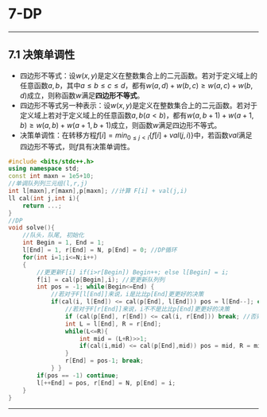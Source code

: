 # 7-DP

---

## 7.1 决策单调性

- 四边形不等式：设$w(x,y)$是定义在整数集合上的二元函数。若对于定义域上的任意函数$a,b$，其中$a\le b\le c\le d$，都有$w(a,d)+w(b,c)\ge w(a,c)+w(b,d)$成立，则称函数$w$满足**四边形不等式**。
- 四边形不等式另一种表示：设$w(x,y)$是定义在整数集合上的二元函数。若对于定义域上若对于定义域上的任意函数$a,b(a<b)$，都有$w(a, b+1)+w(a+1,b)\ge w(a,b)+w(a+1,b+1)$成立，则函数$w$满足四边形不等式。
- 决策单调性：在转移方程$f[i]=min_{0\le j<i}\{f[i]+val(j,i)\}$中，若函数$val$满足四边形不等式，则$f$具有决策单调性。

```c++
#include <bits/stdc++.h>
using namespace std; 
const int maxn = 1e5+10; 
//单调队列列三元组(l,r,j)
int l[maxn],r[maxn],p[maxn]; //计算 F[i] + val(j,i)
ll cal(int j,int i){
    return ...; 
}
//DP
void solve(){
    //队头，队尾, 初始化
    int Begin = 1, End = 1;
    l[End] = 1, r[End] = N, p[End] = 0; //DP循环
    for(int i=1;i<=N;i++)
    {
        //更更新F[i] if(i>r[Begin]) Begin++; else l[Begin] = i;
        f[i] = cal(p[Begin],i); //更更新队列列
        int pos = -1; while(Begin<=End) {
            //若对于F[l[End]]来说，i是⽐比p[End]更更好的决策
            if(cal(i, l[End]) <= cal(p[End], l[End])) pos = l[End--]; else {
                //若对于F[r[End]]来说，i不不是⽐比p[End]更更好的决策
                if (cal(p[End], r[End]) <= cal(i, r[End])) break; //否则，⼆二分寻找答案
                int L = l[End], R = r[End];
                while(L<=R){
                    int mid = (L+R)>>1;
                    if(cal(i,mid) <= cal(p[End],mid)) pos = mid, R = mid-1; else L = mid + 1;
                }
                r[End] = pos-1; break;
            } }
        if(pos == -1) continue;
        l[++End] = pos, r[End] = N, p[End] = i; 
    }
}
```

------



